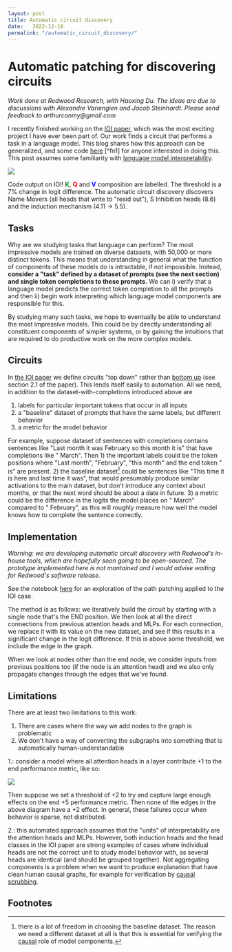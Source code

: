 ```yaml
---
layout: post
title: Automatic circuit discovery
date:   2022-12-18
permalink: "/automatic_circuit_discovery/"
---
```


<h1>Automatic patching for discovering circuits</h1>
<i>Work done at Redwood Research, with Haoxing Du. The ideas are due to discussions with Alexandre Variengien and Jacob Steinhardt. Please send feedback to arthurconmy@gmail.com</i>

<p>I recently finished working on the <a href="https://arxiv.org/abs/2211.00593">IOI paper</a>, which was the most exciting project I have ever been part of. Our work finds a circuit that performs a task in a language model. This blog shares how this approach can be generalized, and some code <a href="https://colab.research.google.com/github/ArthurConmy/Easy-Transformer/blob/main/AutomaticCircuitDiscovery.ipynb">here</a> [^fn1] for anyone interested in doing this. This post assumes some familiarity with <a href="https://transformer-circuits.pub/2021/framework/index.html">language model interpretability</a>.</p>

<img src="https://i.imgur.com/3ONKQBB.png">


Code output on IOI! <b style="color:green;">K</b>, <b style="color:red;">Q</b> and <b style="color:blue;">V</b> composition are labelled. The threshold is a 7% change in logit difference. The automatic circuit discovery discovers Name Movers (all heads that write to "resid out"), S Inhibition heads (8.6) and the induction mechanism (4.11 -> 5.5).

<h2>Tasks</h2>
Why are we studying tasks that language can perform? The most impressive models are trained on diverse datasets, with 50,000 or more distinct tokens. This means that understanding in general what the function of components of these models do is intractable, if not impossible. Instead, <b>consider a "task" defined by a dataset of prompts (see the next section) and single token completions to these prompts.</b> We can i) verify that a language model predicts the correct token completion to all the prompts and then ii) begin work interpreting which language model components are responsible for this.

By studying many such tasks, we hope to eventually be able to understand the most impressive models. This could be by directly understanding all constituent components of simpler systems, or by gaining the intuitions that are required to do productive work on the more complex models.
<h2>Circuits</h2>
In <a href="https://arxiv.org/abs/2211.00593">the IOI paper</a> we define circuits "top down" rather than <a href="https://distill.pub/2020/circuits/zoom-in/">bottom up</a> (see section 2.1 of the paper). This lends itself easily to automation. All we need, in addition to the dataset-with-completions introduced above are 

<ol>
    <li>labels for particular important tokens that occur in all inputs</li>
    <li>a "baseline" dataset of prompts that have the same labels, but different behavior</li>
    <li>a metric for the model behavior</li>
</ol>

For example, suppose dataset of sentences with completions contains sentences like "Last month it was February so this month it is" that have completions like " March". Then 1) the important labels could be the token positions where "Last month", "February", "this month" and the end token " is" are present. 2) the baseline dataset[^fn2] could be sentences like "This time it is here and last time it was", that would presumably produce similar activations to the main dataset, but don't introduce any context about months, or that the next word should be about a date in future. 3) a metric could be the difference in the logits the model places on " March" compared to " February", as this will roughly measure how well the model knows how to complete the sentence correctly.

<h2>Implementation</h2>

<i>Warning: we are developing automatic circuit discovery with Redwood's in-house tools, which are hopefully soon going to be open-sourced. The prototype implemented here is not mantained and I would advise waiting for Redwood's software release.</i>

See the notebook <a href="https://colab.research.google.com/github/ArthurConmy/Easy-Transformer/blob/main/AutomaticCircuitDiscovery.ipynb">here</a> for an exploration of the path patching applied to the IOI case.

The method is as follows: we iteratively build the circuit by starting with a single node that's the END position. We then look at all the direct connections from previous attention heads and MLPs. For each connection, we replace it with its value on the new dataset, and see if this results in a significant change in the logit difference. If this is above some threshold, we include the edge in the graph.

When we look at nodes other than the end node, we consider inputs from previous positions too (if the node is an attention head) and we also only propagate changes through the edges that we've found.
<h2>Limitations</h2>
There are at least two limitations to this work:

1. There are cases where the way we add nodes to the graph is problematic
2. We don't have a way of converting the subgraphs into something that is automatically human-understandable

1.: consider a model where all attention heads in a layer contribute +1 to the end performance metric, like so:

<img src="https://i.imgur.com/LxQ0NCC.png">


Then suppose we set a threshold of +2 to try and capture large enough effects on the end +5 performance metric. Then none of the edges in the above diagram have a +2 effect. In general, these failures occur when behavior is sparse, not distributed.

2.: this automated approach assumes that the "units" of interpretability are the attention heads and MLPs. However, both induction heads and the head classes in the IOI paper are strong examples of cases where individual heads are not the correct unit to study model behavior with, as several heads are identical (and should be grouped together). Not aggregating components is a problem when we want to produce explanation that have clean human causal graphs, for example for verification by <a href="https://static1.squarespace.com/static/6114773bd7f9917b7ae4ef8d/t/6364a036f9da3316ac793f56/1667539011553/causal-scrubbing">causal scrubbing</a>.

<h2> Footnotes </h2>

[^fn1]: the code has struggled in Google Colab for me, if you have access to a better machine you may see performance improvements. If you are interested in collaborating on improving the state of this code, please reach out.

[^fn2]: there is a lot of freedom in choosing the baseline dataset. The reason we need a different dataset at all is that this is essential for verifying the <a href="https://en.wikipedia.org/wiki/The_Book_of_Why#Chapter_1:_The_Ladder_of_Causation">causal</a> role of model components.
